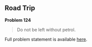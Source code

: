 Road Trip
---------

**Problem 124**

> Do not be left without petrol.

Full problem statement is available [here][mirror].

[mirror]: https://github.com/rdtsc/codeeval-problem-statements/tree/master/easy/124-road-trip/
          "View Problem Statement Mirror"
